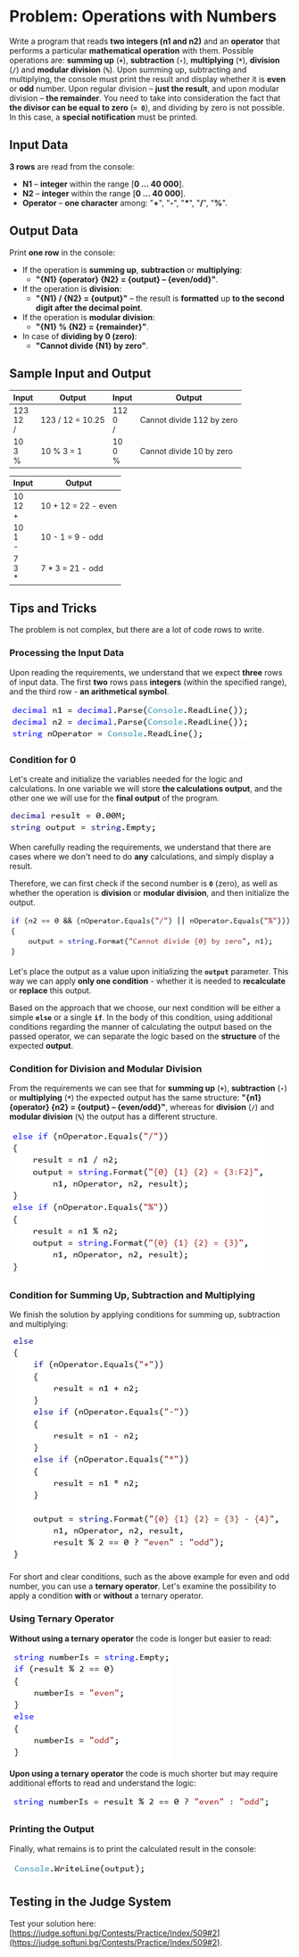 # Problem: Operations with Numbers

Write a program that reads **two integers (n1 and n2)** and an **operator** that performs a particular **mathematical operation** with them. Possible operations are: **summing up** (**`+`**), **subtraction** (**`-`**), **multiplying** (**`*`**), **division** (**`/`**) and **modular division** (**`%`**). Upon summing up, subtracting and multiplying, the console must print the result and display whether it is **even** or **odd** number. Upon regular division – **just the result**, and upon modular division – **the remainder**. You need to take into consideration the fact that **the divisor can be equal to zero** (**`= 0`**), and dividing by zero is not possible. In this case, a **special notification** must be printed.

## Input Data

**3 rows** are read from the console:

- **N1** – **integer** within the range [**0 … 40 000**].
- **N2** – **integer** within the range [**0 … 40 000**].
- **Operator** – **one character** among: "**+**", "**-**", "**\***", "**/**", "**%**".

## Output Data

Print **one row** in the console:

- If the operation is **summing up**, **subtraction** or **multiplying**:
  - **"{N1} {operator} {N2} = {output} – {even/odd}"**.
- If the operation is **division**:
  - **"{N1} / {N2} = {output}"** – the result is **formatted** up **to the second digit after the decimal point**.
- If the operation is **modular division**:
  - **"{N1} % {N2} = {remainder}"**.
- In case of **dividing by 0 (zero)**:
  - **"Cannot divide {N1} by zero"**.

## Sample Input and Output

| Input | Output | Input | Output |
|---|---|---|---|
|123<br>12<br>/|123 / 12 = 10.25|112<br>0<br>/|Cannot divide 112 by zero|
|10<br>3<br>%|10 % 3 = 1|10<br>0<br>%|Cannot divide 10 by zero|

| Input | Output |
|---|---|
|10<br>12<br>+|10 + 12 = 22 - even|
|10<br>1<br>-|10 - 1 = 9 - odd|
|7<br>3<br>\*|7 * 3 = 21 - odd|

## Tips and Tricks

The problem is not complex, but there are a lot of code rows to write.

### Processing the Input Data

Upon reading the requirements, we understand that we expect **three** rows of input data. The first **two** rows pass **integers** (within the specified range), and the third row - **an arithmetical symbol**. 

![](/assets/chapter-4-2-images/03.Operations-01.png)

### Condition for 0

Let's create and initialize the variables needed for the logic and calculations. In one variable we will store **the calculations output**, and the other one we will use for the **final output** of the program.

![](/assets/chapter-4-2-images/03.Operations-02.jpg)

When carefully reading the requirements, we understand that there are cases where we don't need to do **any** calculations, and simply display a result.

Therefore, we can first check if the second number is **`0`** (zero), as well as whether the operation is **division** or **modular division**, and then initialize the output.

![](/assets/chapter-4-2-images/03.Operations-03.jpg)

Let's place the output as a value upon initializing the **`output`** parameter. This way we can apply **only one condition** - whether it is needed to **recalculate** or **replace** this output. 

Based on the approach that we choose, our next condition will be either a simple **`else`** or a single **`if`**. In the body of this condition, using additional conditions regarding the manner of calculating the output based on the passed operator, we can separate the logic based on the **structure** of the expected **output**. 

### Condition for Division and Modular Division

From the requirements we can see that for **summing up** (**`+`**), **subtraction** (**`-`**) or **multiplying** (**`*`**) the expected output has the same structure: **"{n1} {operator} {n2} = {output} – {even/odd}"**, whereas for **division** (**`/`**) and **modular division** (**`%`**) the output has a different structure.

![](/assets/chapter-4-2-images/03.Operations-04.png)

### Condition for Summing Up, Subtraction and Multiplying

We finish the solution by applying conditions for summing up, subtraction and multiplying:

![](/assets/chapter-4-2-images/03.Operations-05.jpg)

For short and clear conditions, such as the above example for even and odd number, you can use a **ternary operator**. Let's examine the possibility to apply a condition **with** or **without** a ternary operator.

### Using Ternary Operator

**Without using a ternary operator** the code is longer but easier to read:

![](/assets/chapter-4-2-images/03.Operations-06.png)

**Upon using a ternary operator** the code is much shorter but may require additional efforts to read and understand the logic:

![](/assets/chapter-4-2-images/03.Operations-07.png)

### Printing the Output

Finally, what remains is to print the calculated result in the console:

![](/assets/chapter-4-2-images/03.Operations-08.png)

## Testing in the Judge System

Test your solution here: [https://judge.softuni.bg/Contests/Practice/Index/509#2](https://judge.softuni.bg/Contests/Practice/Index/509#2).
